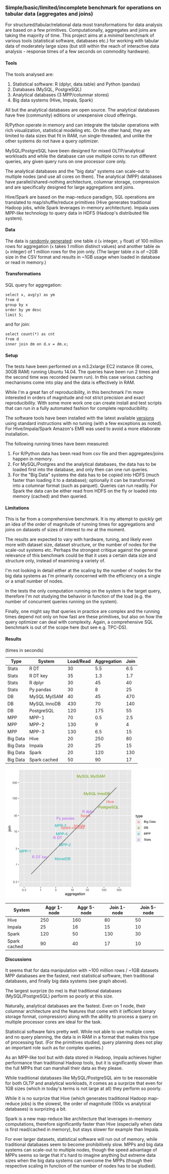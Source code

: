 
### Simple/basic/limited/incomplete benchmark for operations on tabular data (aggregates and joins)

For structured/tabular/relational data most transformations for data analysis are based on a few
primitives. Computationally, aggregates and joins are taking the majority
of time. This project aims at a *minimal* benchmark of various tools 
(statistical software, databases etc.) for working with tabular data of moderately
large sizes (but still within the reach of interactive data analysis - response times
of a few seconds on commodity hardware).


#### Tools

The tools analysed are:

1. Statistical software: R (dplyr, data.table) and Python (pandas)
2. Databases (MySQL, PostgreSQL)
3. Analytical databases (3 MPP/columnar stores)
4. Big data systems (Hive, Impala, Spark)

All but the analytical databases are open source. The analytical databases have free (community) editions
or unexpensive cloud offerings. 

R/Python operate in memory and can integrate the tabular operations
with rich visualization, statistical modeling etc. On the other hand, they are limited to data sizes
that fit in RAM, run single-threaded, and unlike the other systems do not have a query optimizer.

MySQL/PostgreSQL have been designed for mixed OLTP/analytical workloads and while 
the database can use multiple cores to run different queries, any given query runs
on one processor core only.

The analytical databases and the "big data" systems can scale-out to multiple nodes (and use all cores on them). 
The analytical (MPP) databases have parallel/shared-nothing architecture, columnar storage, compression and are specifically
designed for large aggregations and joins.

Hive/Spark are based on the map-reduce paradigm, SQL operations are translated to 
map/shuffle/reduce primitives (Hive generates traditional Hadoop jobs, while Spark leverages in-memory
architecture). Impala uses MPP-like technology to query data in HDFS (Hadoop's distributed file system).


#### Data

The data is [randomly generated](https://github.com/szilard/benchm-databases/blob/master/gen-data.txt): 
one table `d` (`x` integer, `y` float) of 100 million rows for aggregation
(`x` takes 1 million distinct values) and another table `dm` (`x` integer) of 1 million rows for the join only.
(The larger table `d` is of ~2GB size in the CSV format and results in ~1GB usage when loaded in database or
read in memory.)


#### Transformations

SQL query for aggregation:

```
select x, avg(y) as ym 
from d 
group by x
order by ym desc 
limit 5;
```

and for join:

```
select count(*) as cnt 
from d
inner join dm on d.x = dm.x;
```


#### Setup

The tests have been performed on a m3.2xlarge EC2 instance (8 cores, 30GB RAM) running Ubuntu 14.04.
The queries have been run 2 times and the second
time was recorded (warm run). In this case various caching mechanisms come into play and the data is
effectively in RAM. 

While I'm a great fan of reproducibility, in this benchmark I'm more interested in orders
of magnitude and not strict precision and exact reproducibility. With some more work one can create install and test
scripts that can run in a fully automated fashion for complete reproducibility.

The software tools have been installed with the latest available 
[versions](https://github.com/szilard/benchm-databases/blob/master/versions.txt)
using standard instructions with no tuning 
(with a few exceptions as noted). For Hive/Impala/Spark Amazon's EMR was used to avoid a more ellaborate installation.


The following running times have been measured:

1. For R/Python data has been read from csv file and then aggregates/joins happen in memory.
2. For MySQL/Postgres and the analytical databases, the data has to be loaded first into the database, and only then 
can one run queries.
3. For the "Big Data" systems the data has to be copied into HDFS (much faster than loading it to a database); 
optionally it can be transformed into a columnar format (such as parquet). Queries can run readily. For Spark the data
can be either read from HDFS on the fly or loaded into memory (cached) and then queried.



#### Limitations

This is far from a comprehensive benchmark. It is my attempt to *quickly* get an idea of the order
of magnitude of running times for aggregations and joins on datasets of sizes of interest to *me* at the moment. 

The results are expected to vary with hardware, tuning, and likely even more with dataset size, 
dataset structure, or the number of nodes for the scale-out systems etc. Perhaps the strongest
critique against the general relevance of this benchmark could be that it uses a certain
data size and structure only, instead of examining a variety of.

I'm not looking in detail either at the scaling by the number of nodes for the 
big data systems as I'm primarily concerned with the efficiency on a single or a small number of nodes.

In the tests the only computation running on the system is the target query, therefore I'm not
studying the behavior in function of the load (e.g. the number of concurrent queries running on the system).

Finally, one might say that queries in practice are complex and the running times depend not only 
on how fast are these primitives, but also on how the query optimizer can deal with complexity. Again,
a comprehensive SQL benchmark is out of the scope here (but see e.g. TPC-DS).



#### Results

(times in seconds)

|  Type      | System           |  Load/Read    |   Aggregation  |   Join   |
| ---------- | ---------------- | ------------- | -------------- | -------- |
|  Stats     | R DT             |   30          |       5.5      |    6.5   |
|  Stats     | R DT key         |   35          |       1.3      |    1.7   |
|  Stats     | R dplyr          |   30          |       45       |    40    |
|  Stats     | Py pandas        |   30          |       8        |    25    |
|  DB        | MySQL MyISAM     |   40          |       45       |    470   |  
|  DB        | MySQL InnoDB     |   430         |       70       |    140   |
|  DB        | PostgreSQL       |   120         |       175      |    55    |
|  MPP       | MPP-1            |   70          |       0.5      |    2.5   |
|  MPP       | MPP-2            |   130         |       9        |    4     |
|  MPP       | MPP-3            |   130         |       6.5      |    15    |
|  Big Data  | Hive             |   20          |       250      |    80    |
|  Big Data  | Impala           |   20          |       25       |    15    |
|  Big Data  | Spark            |   20          |       120      |    130   |
|  Big Data  | Spark cached     |   50          |       90       |    17    |

![plots](https://github.com/szilard/benchm-databases/blob/master/plot.png)

| System        | Aggr 1-node | Aggr 5-node | Join 1-node | Join 5-node |
| ------------- | ----------- | ----------- | ----------- | ----------- |
| Hive          |    250      |   160       |    80       |     50      |
| Impala        |    25       |   16        |    15       |     10      |
| Spark         |    120      |   50        |    130      |     30      |
| Spark cached  |    90       |   40        |    17       |     10      |


#### Discussions

It seems that for data manipulation with ~100 million rows / ~1GB datasets MPP databases
are the fastest, next statistical software, then traditional databases, and finally big data
systems (see graph above).

The largest surprize (to me) is that traditional databases (MySQL/PostgreSQL) perform so poorly
at this size. 

Naturally, analytical databases are the fastest. Even on 1 node, their columnar architecture and
the features that come with it (efficient binary storage format, compression) along with the 
ability to process a query on multiple processor cores are ideal for the task.

Statistical software fairs pretty well. While not able to use multiple cores and no query planning,
the data is in RAM in a format that makes this type of processing fast. (For the primitives studied, query
planning does not play an important role such as for complex queries.)

As an MPP-like tool but with data stored in Hadoop, Impala achieves higher performance than traditional
Hadoop tools, but it is significantly slower than the full MPPs that can marshall their data as they 
please. 

While traditional databases like MySQL/PostgreSQL aim to be reasonable for both OLTP and analytical 
workloads, it comes as a surprize that even for 1GB sizes (which in today's terms is not large at all)
they perform so poorly.

While it is no surprize that Hive (which generates traditional Hadoop map-reduce jobs) is the slowest, 
the order of magnitude (100x vs analytical databases) is surprizing a bit.

Spark is a new map-reduce like architecture that leverages in-memory computations, therefore significantly faster 
than Hive (especially when data is first read/cached in memory), but stays slower for example than Impala.

For ever larger datasets, statistical software will run out of memory, while traditional databases
seem to become prohibitively slow. MPPs and big data systems can scale-out to multiple nodes, though 
the speed advantage of MPPs seems so large that it's hard to imagine anything but extreme data sizes
when the big data systems can overcome the MPPs (though their respective scaling in function of the number 
of nodes has to be studied).



